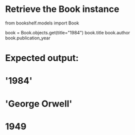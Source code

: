 # Retrieve the Book instance

from bookshelf.models import Book

book = Book.objects.get(title="1984")
book.title
book.author
book.publication_year

# Expected output:
# '1984'
# 'George Orwell'
# 1949
